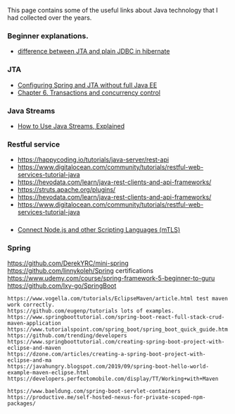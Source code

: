 This page contains some of the useful links about Java technology that I had collected over the years.


### Beginner explanations.

* [difference between JTA and plain JDBC in hibernate](https://stackoverflow.com/questions/3903477/difference-between-jta-jpa-and-plain-jdbc-in-hibernate)


### JTA

* [Configuring Spring and JTA without full Java EE](https://spring.io/blog/2011/08/15/configuring-spring-and-jta-without-full-java-ee/)
* [Chapter 6. Transactions and concurrency control](https://docs.jboss.org/hibernate/orm/5.0/userguide/en-US/html/ch06.html)

### Java Streams

* [How to Use Java Streams, Explained](https://medium.com/capital-one-tech/how-to-use-java-streams-explained-a2836e3a75f2)

### Restful service
* https://happycoding.io/tutorials/java-server/rest-api
* https://www.digitalocean.com/community/tutorials/restful-web-services-tutorial-java
* https://hevodata.com/learn/java-rest-clients-and-api-frameworks/
* https://struts.apache.org/plugins/
* https://hevodata.com/learn/java-rest-clients-and-api-frameworks/
* https://www.digitalocean.com/community/tutorials/restful-web-services-tutorial-java

### 
* [Connect Node.js and other Scripting Languages (mTLS)](https://docs.oracle.com/en/cloud/paas/autonomous-database/adbsa/connecting-nodejs.html#GUID-AB1E323A-65B9-47C4-840B-EC3453F3AD53)


### Spring
https://github.com/DerekYRC/mini-spring
https://github.com/linnykoleh/Spring  certifications
https://www.udemy.com/course/spring-framework-5-beginner-to-guru
https://github.com/lxy-go/SpringBoot

	https://www.vogella.com/tutorials/EclipseMaven/article.html test maven work correctly.
	https://github.com/eugenp/tutorials lots of examples.
	https://www.springboottutorial.com/spring-boot-react-full-stack-crud-maven-application
	https://www.tutorialspoint.com/spring_boot/spring_boot_quick_guide.htm
	https://github.com/trending/developers
	https://www.springboottutorial.com/creating-spring-boot-project-with-eclipse-and-maven
	https://dzone.com/articles/creating-a-spring-boot-project-with-eclipse-and-ma
	https://javahungry.blogspot.com/2019/09/spring-boot-hello-world-example-maven-eclipse.html
	https://developers.perfectomobile.com/display/TT/Working+with+Maven

	https://www.baeldung.com/spring-boot-servlet-containers	
	https://productive.me/self-hosted-nexus-for-private-scoped-npm-packages/
